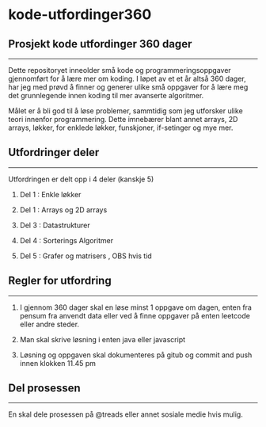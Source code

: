# kode-utfordinger360

## Prosjekt kode utfordinger 360 dager
---
Dette repositoryet inneolder små kode og programmeringsoppgaver gjennomført for å lære mer om koding.
I løpet av et et år altså 360 dager, har jeg med prøvd å finner og generer ulike små oppgaver for å lære meg det grunnlegende innen koding til mer avanserte algoritmer. 

Målet er å bli god til å løse problemer, sammtidig som jeg utforsker ulike teori innenfor programmering. Dette imnebærer blant annet arrays, 2D arrays, løkker, for enklede løkker, funskjoner, if-setinger og mye mer. 


## Utfordringer deler
--- 

Utfordringen er delt opp i 4 deler (kanskje 5)

1. Del 1 : Enkle løkker 

2. Del 1 : Arrays og 2D arrays

3. Del 3 : Datastrukturer

4. Del 4 : Sorterings Algoritmer

5. Del 5 : Grafer og matrisers , OBS hvis tid


## Regler for utfordring
---

1. I gjennom 360 dager skal en løse minst 1 oppgave om dagen, enten fra pensum fra anvendt data eller ved å finne oppgaver på enten leetcode eller andre steder. 

2. Man skal skrive løsning i enten java eller javascript

3. Løsning og oppgaven skal dokumenteres på gitub og commit and push innen klokken 11.45 pm


## Del prosessen 
---
En skal dele prosessen på @treads eller annet sosiale medie hvis mulig.




